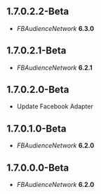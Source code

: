 ## 1.7.0.2.2-Beta

- *FBAudienceNetwork* **6.3.0**

## 1.7.0.2.1-Beta

- *FBAudienceNetwork* **6.2.1**

## 1.7.0.2.0-Beta

- Update Facebook Adapter

## 1.7.0.1.0-Beta

- *FBAudienceNetwork* **6.2.0**

## 1.7.0.0.0-Beta

- *FBAudienceNetwork* **6.2.0**

